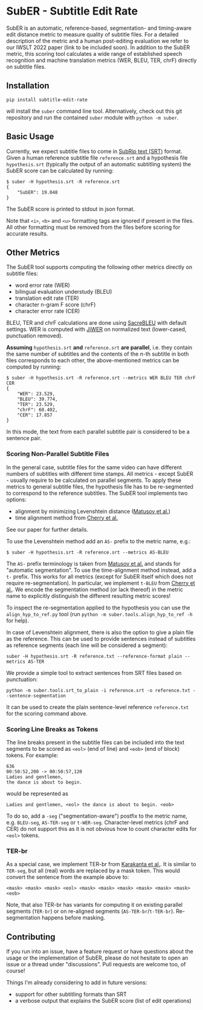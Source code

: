 # SubER - Subtitle Edit Rate

SubER is an automatic, reference-based, segmentation- and timing-aware edit distance metric to measure quality of subtitle files.
For a detailed description of the metric and a human post-editing evaluation we refer to our IWSLT 2022 paper (link to be included soon).
In addition to the SubER metric, this scoring tool calculates a wide range of established speech recognition and machine translation metrics (WER, BLEU, TER, chrF) directly on subtitle files.

## Installation
```console
pip install subtitle-edit-rate
```
will install the `suber` command line tool.
Alternatively, check out this git repository and run the contained `suber` module with `python -m suber`.

## Basic Usage
Currently, we expect subtitle files to come in [SubRip text (SRT)](https://en.wikipedia.org/wiki/SubRip) format. Given a human reference subtitle file `reference.srt` and a hypothesis file `hypothesis.srt` (typically the output of an automatic subtitling system) the SubER score can be calculated by running:

```console
$ suber -H hypothesis.srt -R reference.srt
{
    "SubER": 19.048
}
```
The SubER score is printed to stdout in json format.

Note that `<i>`, `<b>` and `<u>` formatting tags are ignored if present in the files. All other formatting must be removed from the files before scoring for accurate results.

## Other Metrics
The SubER tool supports computing the following other metrics directly on subtitle files:

- word error rate (WER)
- bilingual evaluation understudy (BLEU)
- translation edit rate (TER)
- character n-gram F score (chrF)
- character error rate (CER)

BLEU, TER and chrF calculations are done using [SacreBLEU](https://github.com/mjpost/sacrebleu) with default settings. WER is computed with [JiWER](https://github.com/jitsi/jiwer) on normalized text (lower-cased, punctuation removed).

__Assuming__ `hypothesis.srt` __and__ `reference.srt` __are parallel__, i.e. they contain the same number of subtitles and the contents of the _n_-th subtitle in both files corresponds to each other, the above-mentioned metrics can be computed by running:
```console
$ suber -H hypothesis.srt -R reference.srt --metrics WER BLEU TER chrF CER
{
    "WER": 23.529,
    "BLEU": 39.774,
    "TER": 23.529,
    "chrF": 68.402,
    "CER": 17.857
}
```
In this mode, the text from each parallel subtitle pair is considered to be a sentence pair.

### Scoring Non-Parallel Subtitle Files
In the general case, subtitle files for the same video can have different numbers of subtitles with different time stamps. All metrics - except SubER - usually require to be calculated on parallel segments. To apply these metrics to general subtitle files, the hypothesis file has to be re-segmented to correspond to the reference subtitles. The SubER tool implements two options:

- alignment by minimizing Levenshtein distance ([Matusov et al.](https://aclanthology.org/2005.iwslt-1.19.pdf))
- time alignment method from [Cherry et al.](https://www.isca-speech.org/archive/pdfs/interspeech_2021/cherry21_interspeech.pdf)

See our paper for further details.

To use the Levenshtein method add an `AS-` prefix to the metric name, e.g.:
```
$ suber -H hypothesis.srt -R reference.srt --metrics AS-BLEU
```
The `AS-` prefix terminology is taken from [Matusov et al.](https://aclanthology.org/2005.iwslt-1.19.pdf) and stands for "automatic segmentation".
To use the time-alignment method instead, add a `t-` prefix. This works for all metrics (except for SubER itself which does not require re-segmentation). In particular, we implement `t-BLEU` from [Cherry et al.](https://www.isca-speech.org/archive/pdfs/interspeech_2021/cherry21_interspeech.pdf). We encode the segmentation method (or lack thereof) in the metric name to explicitly distinguish the different resulting metric scores!

To inspect the re-segmentation applied to the hypothesis you can use the `align_hyp_to_ref.py` tool (run `python -m suber.tools.align_hyp_to_ref -h` for help).

In case of Levenshtein alignment, there is also the option to give a plain file as the reference. This can be used to provide sentences instead of subtitles as reference segments (each line will be considered a segment):

```console
suber -H hypothesis.srt -R reference.txt --reference-format plain --metrics AS-TER
```

We provide a simple tool to extract sentences from SRT files based on punctuation:

```
python -m suber.tools.srt_to_plain -i reference.srt -o reference.txt --sentence-segmentation
```

It can be used to create the plain sentence-level reference `reference.txt` for the scoring command above.

### Scoring Line Breaks as Tokens
The line breaks present in the subtitle files can be included into the text segments to be scored as `<eol>` (end of line) and `<eob>` (end of block) tokens. For example:

```
636
00:50:52,200 -> 00:50:57,120
Ladies and gentlemen,
the dance is about to begin.
```
would be represented as
```
Ladies and gentlemen, <eol> the dance is about to begin. <eob>
```
To do so, add a `-seg` ("segmentation-aware") postfix to the metric name, e.g. `BLEU-seg`, `AS-TER-seg` or `t-WER-seg`. Character-level metrics (chrF and CER) do not support this as it is not obvious how to count character edits for `<eol>` tokens.

### TER-br
As a special case, we implement TER-br from [Karakanta et al.](https://aclanthology.org/2020.iwslt-1.26.pdf). It is similar to `TER-seg`, but all (real) words are replaced by a mask token. This would convert the sentence from the example above to:
```
<mask> <mask> <mask> <eol> <mask> <mask> <mask> <mask> <mask> <mask> <eob>
```
Note, that also TER-br has variants for computing it on existing parallel segments (`TER-br`) or on re-aligned segments (`AS-TER-br`/`t-TER-br`). Re-segmentation happens before masking.

## Contributing
If you run into an issue, have a feature request or have questions about the usage or the implementation of SubER, please do not hesitate to open an issue or a thread under "discussions". Pull requests are welcome too, of course!

Things I'm already considering to add in future versions:
- support for other subtitling formats than SRT
- a verbose output that explains the SubER score (list of edit operations)

